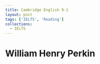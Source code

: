 ```yaml
---
title: Cambridge English 9-1
layout: post
tags: ['IELTS', 'Reading']
collections:
  - IELTS
---
```


# William Henry Perkin

